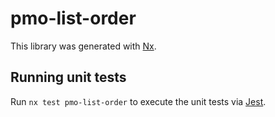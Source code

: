 # pmo-list-order

This library was generated with [Nx](https://nx.dev).

## Running unit tests

Run `nx test pmo-list-order` to execute the unit tests via [Jest](https://jestjs.io).
